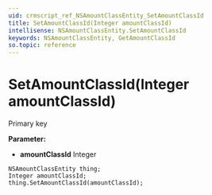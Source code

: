 ```yaml
---
uid: crmscript_ref_NSAmountClassEntity_SetAmountClassId
title: SetAmountClassId(Integer amountClassId)
intellisense: NSAmountClassEntity.SetAmountClassId
keywords: NSAmountClassEntity, GetAmountClassId
so.topic: reference
---
```


# SetAmountClassId(Integer amountClassId)

Primary key

**Parameter:** 
* **amountClassId** Integer

```crmscript
NSAmountClassEntity thing;
Integer amountClassId;
thing.SetAmountClassId(amountClassId);
```

